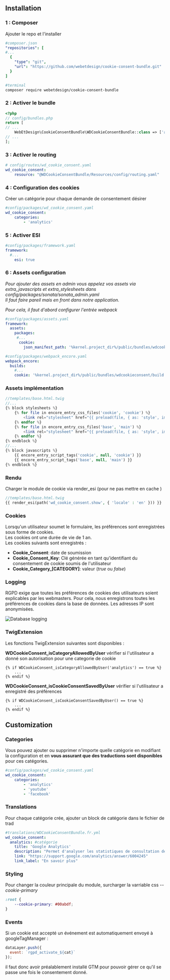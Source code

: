 ## Installation

### 1 : Composer
Ajouter le repo et l'installer

````yaml
#composer.json
"repositories": [
#...
  {
    "type": "git",
    "url": "https://github.com/webetdesign/cookie-consent-bundle.git"
  }
]
````

```bash
#terminal
composer require webetdesign/cookie-consent-bundle
```

### 2 : Activer le bundle
```php
<?php
// config/bundles.php
return [
// ...
    WebEtDesign\CookieConsentBundle\WDCookieConsentBundle::class => ['all' => true],
// ...
];
```

### 3 : Activer le routing
```yaml
# config/routes/wd_cookie_consent.yaml
wd_cookie_consent:
    resource: "@WDCookieConsentBundle/Resources/config/routing.yaml"
```

### 4 : Configuration des cookies
Créer un catégorie pour chaque demande de consentement désirer 
```yaml
#config/packages/wd_cookie_consent.yaml
wd_cookie_consent:
    categories:
        - 'analytics'
```

### 5 : Activer ESI
````yaml
#config/packages/framework.yaml
framework:
  #...
    esi: true
````
### 6 : Assets configuration
*Pour ajouter des assets en admin vous appelez vos assets via  extra_javascripts et extra_stylesheets dans config/packages/sonata/sonata_admin.yaml  
Il faut faire pareil mais en front dans notre application.*

*Pour cela, il faut d'abord configurer l'entrée webpack*

```yaml
#config/packages/assets.yaml
framework:
  assets:
    packages:
     #...
      cookie:
        json_manifest_path: '%kernel.project_dir%/public/bundles/wdcookieconsent/build/manifest.json'
```

````yaml
#config/packages/webpack_encore.yaml
webpack_encore:
  builds:
    #...
    cookie: '%kernel.project_dir%/public/bundles/wdcookieconsent/build'
````

### Assets implémentation

````php
//templates/base.html.twig
//...
{% block stylesheets %}
    {% for file in encore_entry_css_files('cookie', 'cookie') %}
        <link rel="stylesheet" href="{{ preload(file, { as: 'style', importance: 'high' }) }}">
    {% endfor %}
    {% for file in encore_entry_css_files('base', 'main') %}
        <link rel="stylesheet" href="{{ preload(file, { as: 'style', importance: 'high' }) }}">
    {% endfor %}
{% endblock %}
//...
{% block javascripts %}
    {{ encore_entry_script_tags('cookie', null, 'cookie') }}
    {{ encore_entry_script_tags('base', null, 'main') }}
{% endblock %}
````

### Rendu
Charger le module de cookie via render_esi (pour ne pas mettre en cache ) 

```php
//templates/base.html.twig
{{ render_esi(path('wd_cookie_consent.show', { 'locale' : 'en' })) }}
```

### Cookies
Lorsqu'un utilisateur soumet le formulaire, les préférences sont enregistrées sous forme de cookies.  
Les cookies ont une durée de vie de 1 an.  
Les cookies suivants sont enregistrés :  
- **Cookie_Consent**: date de soumission
- **Cookie_Consent_Key**: Clé générée en tant qu'identifiant du consentement de cookie soumis de l'utilisateur
- **Cookie_Category_[CATEGORY]**: valeur (*true* ou *false*)

### Logging
RGPD exige que toutes les préférences de cookies des utilisateurs soient explicables par les webmasters.
Pour cela, nous enregistrons toutes les préférences de cookies dans la base de données.
Les adresses IP sont anonymisées.

![Database logging](https://raw.githubusercontent.com/WebEtDesign/cookie-consent-bundle/master/Resources/doc/log.png)



### TwigExtension
Les fonctions TwigExtension suivantes sont disponibles :

**WDCookieConsent_isCategoryAllowedByUser**
vérifier si l'utilisateur a donné son autorisation pour une categorie de cookie
```twig
{% if WDCookieConsent_isCategoryAllowedByUser('analytics') == true %}
    ...
{% endif %}
```

**WDCookieConsent_isCookieConsentSavedByUser**
vérifier si l'utilisateur a enregistré des préférences
```twig
{% if WDCookieConsent_isCookieConsentSavedByUser() == true %}
    ...
{% endif %}
```


## Customization
### Categories
Vous pouvez ajouter ou supprimer n'importe quelle catégorie en modifiant la configuration et en **vous assurant que des traductions sont disponibles** pour ces catégories.
```yaml
#config/packages/wd_cookie_consent.yaml
wd_cookie_consent:
    categories:
        - 'analytics'
        - 'youtube'
        - 'facebook'
```
### Translations

Pour chaque catégorie crée, ajouter un block de catégorie dans le fichier de trad

````yaml
#translations/WDCookieConsentBundle.fr.yml
wd_cookie_consent:
  analytics: #catégorie
    title: 'Google Analytics'
    description: "Permet d'analyser les statistiques de consultation de notre site"
    link: "https://support.google.com/analytics/answer/6004245"
    link_label: "En savoir plus"
````

### Styling
Pour changer la couleur principale du module, surcharger la varriable css *--cookie-primary*

````scss
:root {
    --cookie-primary: #00abdf;
}
````
### Events
Si un cookie est accepté un événement est automatiquement envoyé à googleTagManager :
````js
dataLayer.push({
  event: `rgpd_activate_${cat}`
});
````
il faut donc avoir préalablement installé GTM pour pouvoir gérer ce qu'il se passe une fois le consentement donné.
